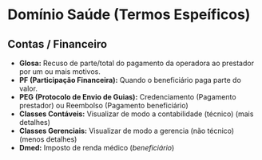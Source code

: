 # Domínio Saúde (Termos Espeíficos)
## Contas / Financeiro
* **Glosa:** Recuso de parte/total do pagamento da operadora ao prestador por um ou mais motivos.
* **PF (Participação Financeira):** Quando o beneficiário paga parte do valor.
* **PEG (Protocolo de Envio de Guias):** Credenciamento (Pagamento prestador) ou Reembolso (Pagamento beneficiário)
* **Classes Contáveis:** Visualizar de modo a contabilidade (técnico) (mais detalhes)
* **Classes Gerenciais:** Visualizar de modo a gerencia (não técnico) (menos detalhes)
* **Dmed:** Imposto de renda médico (*beneficiário*)
